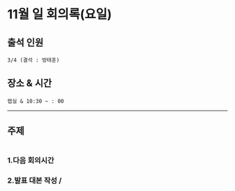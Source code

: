 # **11월 일 회의록(요일)**

## **출석 인원**
```
3/4 (결석 : 방태훈)
```

## **장소 & 시간**
```
랩실 & 10:30 ~ : 00
```
---
## **주제**
```

```

### **1.다음 회의시간**

### **2.발표 대본 작성 /**